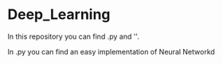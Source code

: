 # Deep_Learning

In this repository you can find .py and ''.

In .py you can find an easy implementation of Neural Networkd
